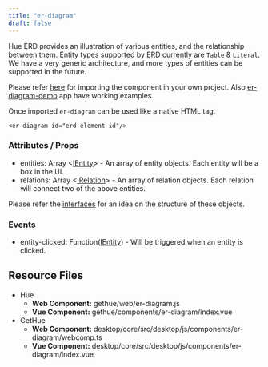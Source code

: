 ```yaml
---
title: "er-diagram"
draft: false
---
```


Hue ERD provides an illustration of various entities, and the relationship between them. Entity types supported by ERD currently are `Table` & `Literal`. We have a very generic architecture, and more types of entities can be supported in the future.

Please refer [here](/developer/components/#using-ui-components-in-your-project) for importing the component in your own project. Also [er-diagram-demo](https://github.com/cloudera/hue/tree/master/tools/examples/components/er-diagram-demo) app have working examples.

Once imported `er-diagram` can be used like a native HTML tag.

    <er-diagram id="erd-element-id"/>

### Attributes / Props

- entities: Array &lt;[IEntity](https://github.com/cloudera/hue/blob/master/desktop/core/src/desktop/js/components/er-diagram/lib/interfaces.ts#L21)&gt; - An array of entity objects. Each entity will be a box in the UI.
- relations: Array &lt;[IRelation](https://github.com/cloudera/hue/blob/master/desktop/core/src/desktop/js/components/er-diagram/lib/interfaces.ts#L26)&gt; - An array of relation objects. Each relation will connect two of the above entities.

Please refer the [interfaces](https://github.com/cloudera/hue/blob/master/desktop/core/src/desktop/js/components/er-diagram/lib/interfaces.ts) for an idea on the structure of these objects.

### Events

- entity-clicked: Function([IEntity](https://github.com/cloudera/hue/blob/master/desktop/core/src/desktop/js/components/er-diagram/lib/interfaces.ts#L21)) - Will be triggered when an entity is clicked.

## Resource Files

- Hue
  - **Web Component:** gethue/web/er-diagram.js
  - **Vue Component:** gethue/components/er-diagram/index.vue
- GetHue
  - **Web Component:** desktop/core/src/desktop/js/components/er-diagram/webcomp.ts
  - **Vue Component:** desktop/core/src/desktop/js/components/er-diagram/index.vue
